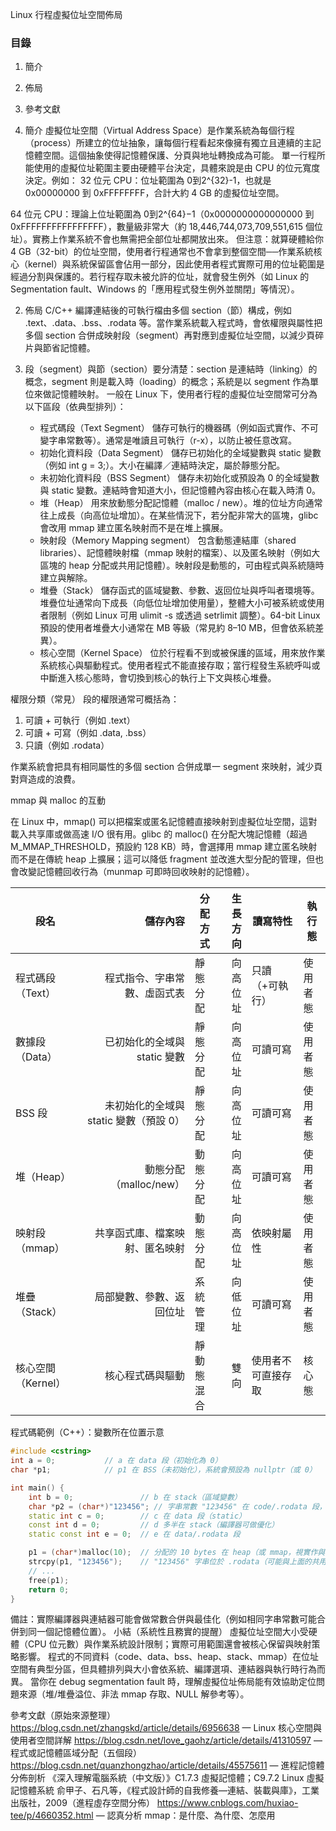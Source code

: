 Linux 行程虛擬位址空間佈局
### 目錄
1. 簡介
2. 佈局
3. 參考文獻

1. 簡介
虛擬位址空間（Virtual Address Space）是作業系統為每個行程（process）所建立的位址抽象，讓每個行程看起來像擁有獨立且連續的主記憶體空間。這個抽象使得記憶體保護、分頁與地址轉換成為可能。
單一行程所能使用的虛擬位址範圍主要由硬體平台決定，具體來說是由 CPU 的位元寬度決定。例如：
32 位元 CPU：位址範圍為 
0到2^{32}-1，也就是 0x00000000 到 0xFFFFFFFF，合計大約 4 GB 的虛擬位址空間。

64 位元 CPU：理論上位址範圍為 
0到2^{64}−1（0x0000000000000000 到 0xFFFFFFFFFFFFFFFF），數量級非常大（約 18,446,744,073,709,551,615 個位址）。實務上作業系統不會也無需把全部位址都開放出來。
但注意：就算硬體給你 4 GB（32-bit）的位址空間，使用者行程通常也不會拿到整個空間──作業系統核心（kernel）與系統保留區會佔用一部分，因此使用者程式實際可用的位址範圍是經過分割與保護的。若行程存取未被允許的位址，就會發生例外（如 Linux 的 Segmentation fault、Windows 的「應用程式發生例外並關閉」等情況）。

2. 佈局
C/C++ 編譯連結後的可執行檔由多個 section（節）構成，例如 .text、.data、.bss、.rodata 等。當作業系統載入程式時，會依權限與屬性把多個 section 合併成映射段（segment）再對應到虛擬位址空間，以減少頁碎片與節省記憶體。

1. 段（segment）與節（section）要分清楚：section 是連結時（linking）的概念，segment 則是載入時（loading）的概念；系統是以 segment 作為單位來做記憶體映射。
    一般在 Linux 下，使用者行程的虛擬位址空間常可分為以下區段（依典型排列）：
    - 程式碼段（Text Segment）
        儲存可執行的機器碼（例如函式實作、不可變字串常數等）。通常是唯讀且可執行（r-x），以防止被任意改寫。
    - 初始化資料段（Data Segment）
        儲存已初始化的全域變數與 static 變數（例如 int g = 3;）。大小在編譯／連結時決定，屬於靜態分配。
    - 未初始化資料段（BSS Segment）
        儲存未初始化或預設為 0 的全域變數與 static 變數。連結時會知道大小，但記憶體內容由核心在載入時清 0。
    - 堆（Heap）
        用來放動態分配記憶體（malloc / new）。堆的位址方向通常往上成長（向高位址增加）。在某些情況下，若分配非常大的區塊，glibc 會改用 mmap 建立匿名映射而不是在堆上擴展。
    - 映射段（Memory Mapping segment）
        包含動態連結庫（shared libraries）、記憶體映射檔（mmap 映射的檔案）、以及匿名映射（例如大區塊的 heap 分配或共用記憶體）。映射段是動態的，可由程式與系統隨時建立與解除。
    - 堆疊（Stack）
        儲存函式的區域變數、參數、返回位址與呼叫者環境等。堆疊位址通常向下成長（向低位址增加使用量），整體大小可被系統或使用者限制（例如 Linux 可用 ulimit -s 或透過 setrlimit 調整）。64-bit Linux 預設的使用者堆疊大小通常在 MB 等級（常見約 8–10 MB，但會依系統差異）。
    - 核心空間（Kernel Space）
        位於行程看不到或被保護的區域，用來放作業系統核心與驅動程式。使用者程式不能直接存取；當行程發生系統呼叫或中斷進入核心態時，會切換到核心的執行上下文與核心堆疊。

權限分類（常見）
段的權限通常可概括為：
1. 可讀 + 可執行（例如 .text）
2. 可讀 + 可寫（例如 .data, .bss）
3. 只讀（例如 .rodata）

作業系統會把具有相同屬性的多個 section 合併成單一 segment 來映射，減少頁對齊造成的浪費。

mmap 與 malloc 的互動

在 Linux 中，mmap() 可以把檔案或匿名記憶體直接映射到虛擬位址空間，這對載入共享庫或做高速 I/O 很有用。glibc 的 malloc() 在分配大塊記憶體（超過 M_MMAP_THRESHOLD，預設約 128 KB）時，會選擇用 mmap 建立匿名映射而不是在傳統 heap 上擴展；這可以降低 fragment 並改進大型分配的管理，但也會改變記憶體回收行為（munmap 可即時回收映射的記憶體）。

| 段名           |                     儲存內容 | 分配方式  | 生長方向 | 讀寫特性      | 執行態  |
| ------------ | -----------------------: | ----- | ---: | --------- | ---- |
| 程式碼段（Text）   |           程式指令、字串常數、虛函式表 | 靜態分配  | 向高位址 | 只讀（+可執行）  | 使用者態 |
| 數據段（Data）    |       已初始化的全域與 static 變數 | 靜態分配  | 向高位址 | 可讀可寫      | 使用者態 |
| BSS 段        | 未初始化的全域與 static 變數（預設 0） | 靜態分配  | 向高位址 | 可讀可寫      | 使用者態 |
| 堆（Heap）      |         動態分配（malloc/new） | 動態分配  | 向高位址 | 可讀可寫      | 使用者態 |
| 映射段（mmap）    |          共享函式庫、檔案映射、匿名映射 | 動態分配  | 向高位址 | 依映射屬性     | 使用者態 |
| 堆疊（Stack）    |             局部變數、參數、返回位址 | 系統管理  | 向低位址 | 可讀可寫      | 使用者態 |
| 核心空間（Kernel） |                 核心程式碼與驅動 | 靜動態混合 |   雙向 | 使用者不可直接存取 | 核心態  |

程式碼範例（C++）：變數所在位置示意

``` cpp
#include <cstring>
int a = 0;           // a 在 data 段（初始化為 0）
char *p1;            // p1 在 BSS（未初始化），系統會預設為 nullptr（或 0）

int main() {
    int b = 0;               // b 在 stack（區域變數）
    char *p2 = (char*)"123456"; // 字串常數 "123456" 在 code/.rodata 段，p2 在 stack
    static int c = 0;        // c 在 data 段（static）
    const int d = 0;         // d 多半在 stack（編譯器可做優化）
    static const int e = 0;  // e 在 data/.rodata 段

    p1 = (char*)malloc(10);  // 分配的 10 bytes 在 heap（或 mmap，視實作與大小而定）
    strcpy(p1, "123456");    // "123456" 字串位於 .rodata（可能與上面的共用）
    // ...
    free(p1);
    return 0;
}
```

備註：實際編譯器與連結器可能會做常數合併與最佳化（例如相同字串常數可能合併到同一個記憶體位置）。
小結（系統性且務實的提醒）
虛擬位址空間大小受硬體（CPU 位元數）與作業系統設計限制；實際可用範圍還會被核心保留與映射策略影響。
程式的不同資料（code、data、bss、heap、stack、mmap）在位址空間有典型分區，但具體排列與大小會依系統、編譯選項、連結器與執行時行為而異。
當你在 debug segmentation fault 時，理解虛擬位址佈局能有效協助定位問題來源（堆/堆疊溢位、非法 mmap 存取、NULL 解參考等）。

參考文獻（原始來源整理）
https://blog.csdn.net/zhangskd/article/details/6956638
 — Linux 核心空間與使用者空間詳解
https://blog.csdn.net/love_gaohz/article/details/41310597
 — 程式或記憶體區域分配（五個段）
https://blog.csdn.net/quanzhongzhao/article/details/45575611
 — 進程記憶體分佈剖析
《深入理解電腦系統（中文版）》C1.7.3 虛擬記憶體；C9.7.2 Linux 虛擬記憶體系統
俞甲子、石凡等，《程式設計師的自我修養—連結、裝載與庫》，工業出版社，2009（進程虛存空間分佈）
https://www.cnblogs.com/huxiao-tee/p/4660352.html
 — 認真分析 mmap：是什麼、為什麼、怎麼用